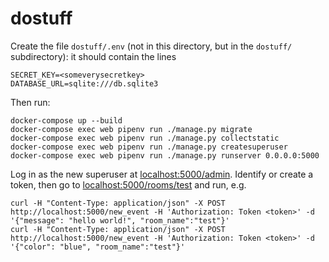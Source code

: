 # dostuff

Create the file `dostuff/.env` (not in this directory, but in the `dostuff/` subdirectory): it should contain the lines

    SECRET_KEY=<someverysecretkey>
    DATABASE_URL=sqlite:///db.sqlite3

Then run:

    docker-compose up --build
    docker-compose exec web pipenv run ./manage.py migrate
    docker-compose exec web pipenv run ./manage.py collectstatic
    docker-compose exec web pipenv run ./manage.py createsuperuser
    docker-compose exec web pipenv run ./manage.py runserver 0.0.0.0:5000
    
Log in as the new superuser at [localhost:5000/admin](http://localhost:5000/admin). Identify or create a token, then go to [localhost:5000/rooms/test](http://localhost:5000/rooms/test) and run, e.g.

    curl -H "Content-Type: application/json" -X POST http://localhost:5000/new_event -H 'Authorization: Token <token>' -d '{"message": "hello world!", "room_name":"test"}'
    curl -H "Content-Type: application/json" -X POST http://localhost:5000/new_event -H 'Authorization: Token <token>' -d '{"color": "blue", "room_name":"test"}'
    
